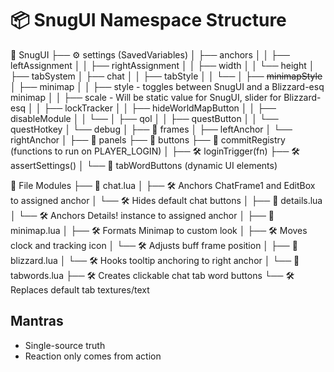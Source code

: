 # 📦 SnugUI Namespace Structure

📂 SnugUI
├── ⚙️ settings (SavedVariables)
│   ├── anchors
│   │   ├── leftAssignment
│   │   ├── rightAssignment
│   │   ├── width
│   │   └── height
│   ├── tabSystem
│   ├── chat
│   │   ├── tabStyle
│   │   └──
│   ├── ~~minimapStyle~~
│   ├── minimap
│   │   ├── style - toggles between SnugUI and a Blizzard-esq minimap
│   │   ├── scale - Will be static value for SnugUI, slider for Blizzard-esq
│   │   ├── lockTracker
│   │   ├── hideWorldMapButton
│   │   ├── disableModule
│   │   └──
│   ├── qol
│   │   ├── questButton 
│   │   └── questHotkey
│   └── debug
│
├── 🧾 frames
│   ├── leftAnchor
│   └── rightAnchor
│
├── 🧾 panels
├── 🧾 buttons
├── 🧾 commitRegistry (functions to run on PLAYER_LOGIN)
│
├── 🛠️ loginTrigger(fn)
├── 🛠️ assertSettings()
│
└── 🧾 tabWordButtons (dynamic UI elements)


📂 File Modules
├── 📄 chat.lua
│   ├── 🛠️ Anchors ChatFrame1 and EditBox to assigned anchor
│   └── 🛠️ Hides default chat buttons
│
├── 📄 details.lua
│   └── 🛠️ Anchors Details! instance to assigned anchor
│
├── 📄 minimap.lua
│   ├── 🛠️ Formats Minimap to custom look
│   ├── 🛠️ Moves clock and tracking icon
│   └── 🛠️ Adjusts buff frame position
│
├── 📄 blizzard.lua
│   └── 🛠️ Hooks tooltip anchoring to right anchor
│
└── 📄 tabwords.lua
    ├── 🛠️ Creates clickable chat tab word buttons
    └── 🛠️ Replaces default tab textures/text

## Mantras
* Single-source truth
* Reaction only comes from action